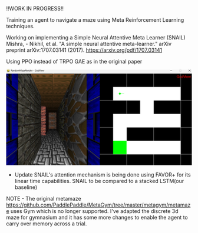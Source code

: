 !!WORK IN PROGRESS!!

Training an agent to navigate a maze using Meta Reinforcement Learning techniques.

Working on implementing a Simple Neural Attentive Meta Learner (SNAIL) Mishra, - Nikhil, et al. "A simple neural attentive meta-learner." arXiv preprint arXiv:1707.03141 (2017). https://arxiv.org/pdf/1707.03141

Using PPO instead of TRPO GAE as in the original paper

![Alt text for image](/others/mazium.png)

- Update
SNAIL's attention mechanism is being done using FAVOR+ for its linear time capabilities. 
SNAIL to be compared to a stacked LSTM(our baseline)


NOTE - The original metamaze https://github.com/PaddlePaddle/MetaGym/tree/master/metagym/metamaze uses Gym which is no longer supported. I've adapted the discrete 3d maze for gymnasium and it has some more changes to enable the agent to carry over memory across a trial.